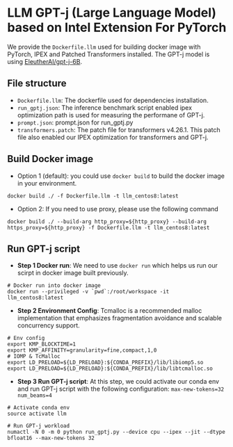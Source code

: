 # LLM GPT-j (Large Language Model) based on Intel Extension For PyTorch
We provide the `Dockerfile.llm` used for building docker image with PyTorch, IPEX and Patched Transformers installed. The GPT-j model is using [EleutherAI/gpt-j-6B](https://huggingface.co/EleutherAI/gpt-j-6B).

## File structure
- `Dockerfile.llm`: The dockerfile used for dependencies installation.
- `run_gptj.json`: The inference benchmark script enabled ipex optimization path is used for measuring the performane of GPT-j.
- `prompt.json`: prompt.json for run_gptj.py
- `transformers.patch`: The patch file for transformers v4.26.1. This patch file also enabled our IPEX optimization for transformers and GPT-j.

## Build Docker image
- Option 1 (default): you could use `docker build` to build the docker image in your environment.
```
docker build ./ -f Dockerfile.llm -t llm_centos8:latest
```

- Option 2: If you need to use proxy, please use the following command
```
docker build ./ --build-arg http_proxy=${http_proxy} --build-arg https_proxy=${http_proxy} -f Dockerfile.llm -t llm_centos8:latest
```

## Run GPT-j script
- **Step 1 Docker run**: We need to use `docker run` which helps us run our scirpt in docker image built previously.
```
# Docker run into docker image
docker run --privileged -v `pwd`:/root/workspace -it llm_centos8:latest
```

- **Step 2 Environment Config**: Tcmalloc is a recommended malloc implementation that emphasizes fragmentation avoidance and scalable concurrency support.
```
# Env config
export KMP_BLOCKTIME=1
export KMP_AFFINITY=granularity=fine,compact,1,0
# IOMP & TcMalloc
export LD_PRELOAD=${LD_PRELOAD}:${CONDA_PREFIX}/lib/libiomp5.so
export LD_PRELOAD=${LD_PRELOAD}:${CONDA_PREFIX}/lib/libtcmalloc.so
```

- **Step 3 Run GPT-j script**: At this step, we could activate our conda env and run GPT-j script with the following configuration: `max-new-tokens=32 num_beams=4`
```
# Activate conda env
source activate llm

# Run GPT-j workload
numactl -N 0 -m 0 python run_gptj.py --device cpu --ipex --jit --dtype bfloat16 --max-new-tokens 32
```

